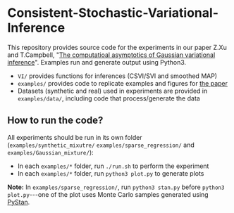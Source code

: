 # Consistent-Stochastic-Variational-Inference

This repository provides source code for the experiments in our paper Z.Xu and T.Campbell, "[The
computatioal asymptotics of Gaussian variational
inference](https://arxiv.org/abs/2104.05886)". Examples run and generate output
using Python3.
- `VI/` provides functions for inferences (CSVI/SVI and smoothed MAP) 
- `examples/` provides code to replicate examples and figures for [the paper](https://arxiv.org/abs/2104.05886)
- Datasets (synthetic and real) used in experiments are provided in `examples/data/`, including code that process/generate the data




## How to run the code?
All experiments should be run in its own folder (`examples/synthetic_mixutre/` `examples/sparse_regression/` and `examples/Gaussian_mixture/`): 
- In each `examples/*` folder, run `./run.sh` to perform the experiment
- In each `examples/*` folder, run `python3 plot.py` to generate plots

**Note:** In `examples/sparse_regression/`, run `python3 stan.py` before `python3 plot.py`---one of the plot uses Monte Carlo samples generated using [PyStan](https://pystan.readthedocs.io/en/latest/).  


